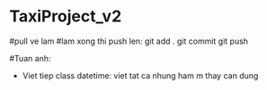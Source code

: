 # TaxiProject_v2

#pull ve lam
#lam xong thi push len:
  git add .
  git commit
  git push

#Tuan anh:
- Viet tiep class datetime: viet tat ca nhung ham m thay can dung
